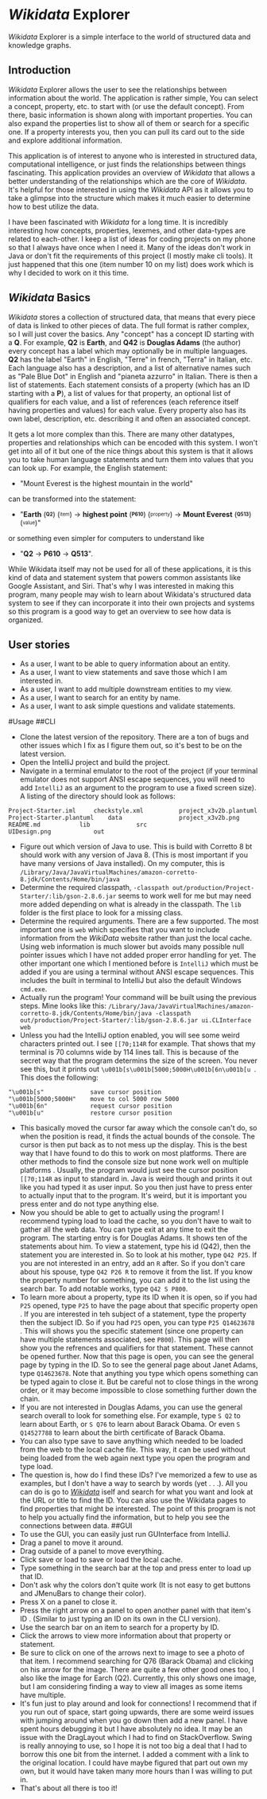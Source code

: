 # *Wikidata* Explorer

*Wikidata* Explorer is a simple interface to the world of
structured data and knowledge graphs.

## Introduction

*Wikidata* Explorer allows the user to see the relationships
between information about the world. The application is rather
simple, You can select a concept, property, etc. to start with
(or use the default concept). From there, basic information is
shown along with important properties. You can also expand the
properties list to show all of them or search for a specific
one. If a property interests you, then you can pull its card
out to the side and explore additional information.

This application is of interest to anyone who is interested in
structured data, computational intelligence, or just finds the
relationships between things fascinating. This application
provides an overview of *Wikidata* that allows a better
understanding of the relationships which are the core of
*Wikidata*. It's helpful for those interested in using the
*Wikidata* API as it allows you to take a glimpse into the
structure which makes it much easier to determine how to best
utilize the data.

I have been fascinated with *Wikidata* for a long time. It is incredibly
 interesting how concepts,
properties, lexemes, and other data-types are related to
each-other. I keep a list of ideas for coding projects on my
phone so that I always have once when I need it. Many of the
ideas don't work in Java or don't fit the requirements of this
project (I mostly make cli tools). It just happened that
this one (item number 10 on my list) does work which is why I
decided to work on it this time.

## *Wikidata* Basics
*Wikidata* stores a collection of structured data, that means that every piece
of data is linked to other pieces of data. The full format is rather complex, so
I will just cover the basics. Any "concept" has a concept ID starting with a
**Q**. For example, **Q2** is **Earth**, and **Q42** is **Douglas Adams** (the
author) every concept has a label which may optionally be in multiple languages.
**Q2** has the label "Earth" in English, "Terre" in french, "Terra" in Italian,
etc. Each language also has a description, and a list of alternative names such
as "Pale Blue Dot" in English and "pianeta azzurro" in Italian. There is then a
list of statements. Each statement consists of a property (which has an ID
starting with a **P**), a list of values for that property, an optional list of
qualifiers for each value, and a list of references (each reference itself
having properties and values) for each value. Every property also has its own
label, description, etc. describing it and often an associated concept.

It gets a lot more complex than this. There are many other datatypes, properties
and relationships which can be encoded with this system. I won't get into all of
it but one of the nice things about this system is that it allows you to take
human language statements and turn them into values that you can look up. For
example, the English statement:

* "Mount Everest is the highest mountain in the
world"

can be transformed into the statement:

* "**Earth**
(<sub><sup>**Q2**</sup></sub>)
(<sub><sup>item</sup></sub>) → **highest point**
(<sub><sup>**P610**</sup></sub>) (<sub><sup>property</sup></sub>) →
**Mount Everest** (<sub><sup>**Q513**</sup></sub>)
(<sub><sup>value</sup></sub>)"

or something even simpler for computers to
understand like

* "**Q2** → **P610** → **Q513**".

While Wikidata itself may not
be used for all of these applications, it is this kind of data and statement
system that powers common assistants like Google Assistant, and Siri. That's why
I was interested in making this program, many people may wish to learn about
Wikidata's structured data system to see if they can incorporate it into their
own projects and systems so this program is a good way to get an overview to see
how data is organized.

## User stories
* As a user, I want to be able to query information about an entity.
* As a user, I want to view statements and save those which I am interested in.
* As a user, I want to add multiple downstream entities to my view.
* As a user, I want to search for an entity by name.
* As a user, I want to ask simple questions and validate statements.

#Usage
##CLI
* Clone the latest version of the repository. There are a ton of bugs and
 other issues which I fix as I figure them out, so it's best to be on the
  latest version.
* Open the IntelliJ project and build the project.
* Navigate in a terminal emulator to the root of the project (if your
 terminal emulator does not support ANSI escape sequences, you will need to
  add `IntelliJ` as an argument to the program to use a fixed screen size).
  A listing of the directory should look as follows:
```
Project-Starter.iml		checkstyle.xml			project_x3v2b.plantuml
Project-Starter.plantuml	data				project_x3v2b.png
README.md			lib				src
UIDesign.png			out
```
* Figure out which version of Java to use. This is build with Corretto 8 bt
 should work with any version of Java 8. (This is most important if you have
  many versions of Java installed).
  On my computer, this is 
`/Library/Java/JavaVirtualMachines/amazon-corretto-8.jdk/Contents/Home/bin/java`
* Determine the required classpath, 
`-classpath out/production/Project-Starter/:lib/gson-2.8.6.jar` seems to work
 well for me but may need more added depending on what is already in the
  classpath. The `lib` folder is the first place to look for a missing class.
* Determine the required arguments. There are a few supported. The most
 important one is `web` which specifies that you want to include information
  from the *WikiData* website rather than just the local cache. Using web
   information is much slower but avoids many possible null pointer issues
    which I have not added proper error handling for yet. The other important
     one which I mentioned before is `IntelliJ` which must be added if you
      are using a terminal without ANSI escape sequences. This includes the
       built in terminal to IntelliJ but also the default Windows `cmd.exe`.
* Actually run the program! Your command will be built using the previous
 steps. Mine looks like this:
 `/Library/Java/JavaVirtualMachines/amazon-corretto-8.jdk/Contents/Home/bin/java
 -classpath out/production/Project-Starter/:lib/gson-2.8.6.jar ui.CLInterface
 web`
* Unless you had the IntelliJ option enabled, you will see some weird
 characters printed out. I see `[[70;114R` for example. That shows that my
  terminal is 70 columns wide by 114 lines tall. This is because of the
   secret way that the program determins the size of the screen. You never
    see this, but it prints out `\u001b[s\u001b[5000;5000H\u001b[6n\u001b[u
    `. This does the following:
```
"\u001b[s"             save cursor position
"\u001b[5000;5000H"    move to col 5000 row 5000
"\u001b[6n"            request cursor position
"\u001b[u"             restore cursor position
```
* This basically moved the cursor far away which the console can't do, so
 when the position is read, it finds the actual bounds of the console. The
  cursor is then put back as to not mess up the display. This is the best way
   that I have found to do this to work on most platforms. There are other
    methods to find the console size but none work well on multiple platforms
    . Usually, the program would just see the cursor position `[[70;114R` as
     input to standard in. Java is weird though and prints it out like you
      had typed it as user input. So you then just have to press enter to
       actually input that to the program. It's weird, but it is important
        you press enter and do not type anything else.
* Now you should be able to get to actually using the program! I recommend
 typing load to load the cache, so you don't have to wait to gather all the
  web data. You can type exit at any time to exit the program. The starting
 entry is for Douglas Adams. It shows ten of the statements about him. To
  view a statement, type his id (Q42), then the statement you are interested in.
  So to look at his mother, type `Q42 P25`. If you are not interested in an
   entry, add an `R` after. So if you don't care about his spouse, type `Q42
    P26 R` to remove it from the list. If you know the property number for
     something, you can add it to the list using the search bar. To add
      notable works, type `Q42 S P800`.
* To learn more about a property, type its ID when it is open, so if you had
 `P25` opened, type `P25` to have the page about that specific property open
 . If you are interested in teh subject of a statement, type the property
  then the subject ID. So if you had `P25` open, you can type `P25 Q14623678
  `. This will shows you the specific statement (since one property can have
   multiple statements associated, see `P800`). This page will then show you
    the refrences and qualifiers for that statement. These cannot be opened
     further. Now that this page is open, you can see the general page by
      typing in the ID. So to see the general page about Janet Adams, type 
      `Q14623678`. Note that anything you type which opens something can be
       typed again to close it. But be careful not to close things in the
        wrong order, or it may become impossible to close something further
         down the chain.
* If you are not interested in Douglas Adams, you can use the general search
 overall to look for something else. For example, type `S Q2` to learn about
  Earth, or `S Q76` to learn about Barack Obama. Or even `S Q14527788` to
   learn about the birth certificate of Barack Obama.
* You can also type save to save anything which needed to be loaded from the
 web to the local cache file. This way, it can be used without being loaded
  from the web again next type you open the program and type load.
* The question is, how do I find these IDs? I've memorized a few to use as
 examples, but I don't have a way to search by words (yet . . .). All you can
  do is go to [*Wikidata*](https://www.wikidata.org/wiki/Wikidata:Main_Page
  ) iself and search for what you want and look at the URL or title to find
   the ID. You can also use the Wikidata pages to find properties that might
    be interested. The point of this program is not to help you actually find
     the information, but to help you see the connections between data.
##GUI
* To use the GUI, you can easily just run GUInterface from IntelliJ.
* Drag a panel to move it around.
* Drag outside of a panel to move everything.
* Click save or load to save or load the local cache.
* Type something in the search bar at the top and press enter to load up that
 ID.
* Don't ask why the colors don't quite work (It is not easy to get buttons
 and JMenuBars to change their color).
* Press X on a panel to close it.
* Press the right arrow on a panel to open another panel with that item's ID
. (Similar to just typing an ID on its own in the CLI version).
* Use the search bar on an item to search for a property by ID.
* Click the arrows to view more information about that property or statement.
* Be sure to click on one of the arrows next to image to see a photo of that
 item. I recommend searching for Q76 (Barack Obama) and clicking on his arrow
  for the image. There are quite a few other good ones too, I also like the image
   for Earch (Q2). Currently, this only shows one image, but I am considering
    finding a way to view all images as some items have multiple.
* It's fun just to play around and look for connections! I recommend that if
 you run out of space, start going upwards, there are some weird issues with
  jumping around when you go down then add a new panel. I have spent hours
   debugging it but I have absolutely no idea. It may be an issue with the
    DragLayout which I had to find on StackOverflow. Swing is really annoying
     to use, so I hope it is not too big a deal that I had to borrow this one
      bit from the internet. I added a comment with a link to the original
       location. I could have maybe figured that part out own my own, but it
        would have taken many more hours than I was willing to put in.
* That's about all there is too it!
